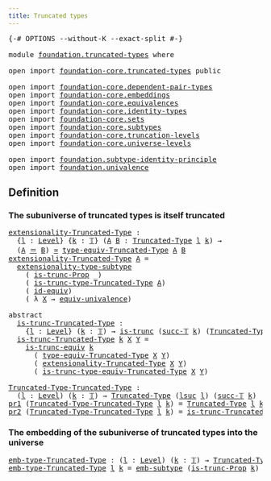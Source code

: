 ```yaml
---
title: Truncated types
---
```


<pre class="Agda"><a id="41" class="Symbol">{-#</a> <a id="45" class="Keyword">OPTIONS</a> <a id="53" class="Pragma">--without-K</a> <a id="65" class="Pragma">--exact-split</a> <a id="79" class="Symbol">#-}</a>

<a id="84" class="Keyword">module</a> <a id="91" href="foundation.truncated-types.html" class="Module">foundation.truncated-types</a> <a id="118" class="Keyword">where</a>

<a id="125" class="Keyword">open</a> <a id="130" class="Keyword">import</a> <a id="137" href="foundation-core.truncated-types.html" class="Module">foundation-core.truncated-types</a> <a id="169" class="Keyword">public</a>

<a id="177" class="Keyword">open</a> <a id="182" class="Keyword">import</a> <a id="189" href="foundation-core.dependent-pair-types.html" class="Module">foundation-core.dependent-pair-types</a>
<a id="226" class="Keyword">open</a> <a id="231" class="Keyword">import</a> <a id="238" href="foundation-core.embeddings.html" class="Module">foundation-core.embeddings</a>
<a id="265" class="Keyword">open</a> <a id="270" class="Keyword">import</a> <a id="277" href="foundation-core.equivalences.html" class="Module">foundation-core.equivalences</a>
<a id="306" class="Keyword">open</a> <a id="311" class="Keyword">import</a> <a id="318" href="foundation-core.identity-types.html" class="Module">foundation-core.identity-types</a>
<a id="349" class="Keyword">open</a> <a id="354" class="Keyword">import</a> <a id="361" href="foundation-core.sets.html" class="Module">foundation-core.sets</a>
<a id="382" class="Keyword">open</a> <a id="387" class="Keyword">import</a> <a id="394" href="foundation-core.subtypes.html" class="Module">foundation-core.subtypes</a>
<a id="419" class="Keyword">open</a> <a id="424" class="Keyword">import</a> <a id="431" href="foundation-core.truncation-levels.html" class="Module">foundation-core.truncation-levels</a>
<a id="465" class="Keyword">open</a> <a id="470" class="Keyword">import</a> <a id="477" href="foundation-core.universe-levels.html" class="Module">foundation-core.universe-levels</a>

<a id="510" class="Keyword">open</a> <a id="515" class="Keyword">import</a> <a id="522" href="foundation.subtype-identity-principle.html" class="Module">foundation.subtype-identity-principle</a>
<a id="560" class="Keyword">open</a> <a id="565" class="Keyword">import</a> <a id="572" href="foundation.univalence.html" class="Module">foundation.univalence</a>
</pre>
## Definition

### The subuniverse of truncated types is itself truncated

<pre class="Agda"><a id="extensionality-Truncated-Type"></a><a id="682" href="foundation.truncated-types.html#682" class="Function">extensionality-Truncated-Type</a> <a id="712" class="Symbol">:</a>
  <a id="716" class="Symbol">{</a><a id="717" href="foundation.truncated-types.html#717" class="Bound">l</a> <a id="719" class="Symbol">:</a> <a id="721" href="Agda.Primitive.html#597" class="Postulate">Level</a><a id="726" class="Symbol">}</a> <a id="728" class="Symbol">{</a><a id="729" href="foundation.truncated-types.html#729" class="Bound">k</a> <a id="731" class="Symbol">:</a> <a id="733" href="foundation-core.truncation-levels.html#395" class="Datatype">𝕋</a><a id="734" class="Symbol">}</a> <a id="736" class="Symbol">(</a><a id="737" href="foundation.truncated-types.html#737" class="Bound">A</a> <a id="739" href="foundation.truncated-types.html#739" class="Bound">B</a> <a id="741" class="Symbol">:</a> <a id="743" href="foundation-core.truncated-types.html#1925" class="Function">Truncated-Type</a> <a id="758" href="foundation.truncated-types.html#717" class="Bound">l</a> <a id="760" href="foundation.truncated-types.html#729" class="Bound">k</a><a id="761" class="Symbol">)</a> <a id="763" class="Symbol">→</a>
  <a id="767" class="Symbol">(</a><a id="768" href="foundation.truncated-types.html#737" class="Bound">A</a> <a id="770" href="foundation-core.identity-types.html#1865" class="Function Operator">＝</a> <a id="772" href="foundation.truncated-types.html#739" class="Bound">B</a><a id="773" class="Symbol">)</a> <a id="775" href="foundation-core.equivalences.html#1621" class="Function Operator">≃</a> <a id="777" href="foundation-core.truncated-types.html#13176" class="Function">type-equiv-Truncated-Type</a> <a id="803" href="foundation.truncated-types.html#737" class="Bound">A</a> <a id="805" href="foundation.truncated-types.html#739" class="Bound">B</a>
<a id="807" href="foundation.truncated-types.html#682" class="Function">extensionality-Truncated-Type</a> <a id="837" href="foundation.truncated-types.html#837" class="Bound">A</a> <a id="839" class="Symbol">=</a>
  <a id="843" href="foundation-core.subtype-identity-principle.html#3153" class="Function">extensionality-type-subtype</a>
    <a id="875" class="Symbol">(</a> <a id="877" href="foundation-core.truncated-types.html#12340" class="Function">is-trunc-Prop</a> <a id="891" class="Symbol">_)</a>
    <a id="898" class="Symbol">(</a> <a id="900" href="foundation-core.truncated-types.html#2139" class="Function">is-trunc-type-Truncated-Type</a> <a id="929" href="foundation.truncated-types.html#837" class="Bound">A</a><a id="930" class="Symbol">)</a>
    <a id="936" class="Symbol">(</a> <a id="938" href="foundation-core.equivalences.html#2494" class="Function">id-equiv</a><a id="946" class="Symbol">)</a>
    <a id="952" class="Symbol">(</a> <a id="954" class="Symbol">λ</a> <a id="956" href="foundation.truncated-types.html#956" class="Bound">X</a> <a id="958" class="Symbol">→</a> <a id="960" href="foundation-core.univalence.html#2233" class="Function">equiv-univalence</a><a id="976" class="Symbol">)</a>

<a id="979" class="Keyword">abstract</a>
  <a id="is-trunc-Truncated-Type"></a><a id="990" href="foundation.truncated-types.html#990" class="Function">is-trunc-Truncated-Type</a> <a id="1014" class="Symbol">:</a>
    <a id="1020" class="Symbol">{</a><a id="1021" href="foundation.truncated-types.html#1021" class="Bound">l</a> <a id="1023" class="Symbol">:</a> <a id="1025" href="Agda.Primitive.html#597" class="Postulate">Level</a><a id="1030" class="Symbol">}</a> <a id="1032" class="Symbol">(</a><a id="1033" href="foundation.truncated-types.html#1033" class="Bound">k</a> <a id="1035" class="Symbol">:</a> <a id="1037" href="foundation-core.truncation-levels.html#395" class="Datatype">𝕋</a><a id="1038" class="Symbol">)</a> <a id="1040" class="Symbol">→</a> <a id="1042" href="foundation-core.truncated-types.html#1741" class="Function">is-trunc</a> <a id="1051" class="Symbol">(</a><a id="1052" href="foundation-core.truncation-levels.html#432" class="InductiveConstructor">succ-𝕋</a> <a id="1059" href="foundation.truncated-types.html#1033" class="Bound">k</a><a id="1060" class="Symbol">)</a> <a id="1062" class="Symbol">(</a><a id="1063" href="foundation-core.truncated-types.html#1925" class="Function">Truncated-Type</a> <a id="1078" href="foundation.truncated-types.html#1021" class="Bound">l</a> <a id="1080" href="foundation.truncated-types.html#1033" class="Bound">k</a><a id="1081" class="Symbol">)</a>
  <a id="1085" href="foundation.truncated-types.html#990" class="Function">is-trunc-Truncated-Type</a> <a id="1109" href="foundation.truncated-types.html#1109" class="Bound">k</a> <a id="1111" href="foundation.truncated-types.html#1111" class="Bound">X</a> <a id="1113" href="foundation.truncated-types.html#1113" class="Bound">Y</a> <a id="1115" class="Symbol">=</a>
    <a id="1121" href="foundation-core.truncated-types.html#4374" class="Function">is-trunc-equiv</a> <a id="1136" href="foundation.truncated-types.html#1109" class="Bound">k</a>
      <a id="1144" class="Symbol">(</a> <a id="1146" href="foundation-core.truncated-types.html#13176" class="Function">type-equiv-Truncated-Type</a> <a id="1172" href="foundation.truncated-types.html#1111" class="Bound">X</a> <a id="1174" href="foundation.truncated-types.html#1113" class="Bound">Y</a><a id="1175" class="Symbol">)</a>
      <a id="1183" class="Symbol">(</a> <a id="1185" href="foundation.truncated-types.html#682" class="Function">extensionality-Truncated-Type</a> <a id="1215" href="foundation.truncated-types.html#1111" class="Bound">X</a> <a id="1217" href="foundation.truncated-types.html#1113" class="Bound">Y</a><a id="1218" class="Symbol">)</a>
      <a id="1226" class="Symbol">(</a> <a id="1228" href="foundation-core.truncated-types.html#13380" class="Function">is-trunc-type-equiv-Truncated-Type</a> <a id="1263" href="foundation.truncated-types.html#1111" class="Bound">X</a> <a id="1265" href="foundation.truncated-types.html#1113" class="Bound">Y</a><a id="1266" class="Symbol">)</a>

<a id="Truncated-Type-Truncated-Type"></a><a id="1269" href="foundation.truncated-types.html#1269" class="Function">Truncated-Type-Truncated-Type</a> <a id="1299" class="Symbol">:</a>
  <a id="1303" class="Symbol">(</a><a id="1304" href="foundation.truncated-types.html#1304" class="Bound">l</a> <a id="1306" class="Symbol">:</a> <a id="1308" href="Agda.Primitive.html#597" class="Postulate">Level</a><a id="1313" class="Symbol">)</a> <a id="1315" class="Symbol">(</a><a id="1316" href="foundation.truncated-types.html#1316" class="Bound">k</a> <a id="1318" class="Symbol">:</a> <a id="1320" href="foundation-core.truncation-levels.html#395" class="Datatype">𝕋</a><a id="1321" class="Symbol">)</a> <a id="1323" class="Symbol">→</a> <a id="1325" href="foundation-core.truncated-types.html#1925" class="Function">Truncated-Type</a> <a id="1340" class="Symbol">(</a><a id="1341" href="Agda.Primitive.html#780" class="Primitive">lsuc</a> <a id="1346" href="foundation.truncated-types.html#1304" class="Bound">l</a><a id="1347" class="Symbol">)</a> <a id="1349" class="Symbol">(</a><a id="1350" href="foundation-core.truncation-levels.html#432" class="InductiveConstructor">succ-𝕋</a> <a id="1357" href="foundation.truncated-types.html#1316" class="Bound">k</a><a id="1358" class="Symbol">)</a>
<a id="1360" href="foundation-core.dependent-pair-types.html#605" class="Field">pr1</a> <a id="1364" class="Symbol">(</a><a id="1365" href="foundation.truncated-types.html#1269" class="Function">Truncated-Type-Truncated-Type</a> <a id="1395" href="foundation.truncated-types.html#1395" class="Bound">l</a> <a id="1397" href="foundation.truncated-types.html#1397" class="Bound">k</a><a id="1398" class="Symbol">)</a> <a id="1400" class="Symbol">=</a> <a id="1402" href="foundation-core.truncated-types.html#1925" class="Function">Truncated-Type</a> <a id="1417" href="foundation.truncated-types.html#1395" class="Bound">l</a> <a id="1419" href="foundation.truncated-types.html#1397" class="Bound">k</a>
<a id="1421" href="foundation-core.dependent-pair-types.html#617" class="Field">pr2</a> <a id="1425" class="Symbol">(</a><a id="1426" href="foundation.truncated-types.html#1269" class="Function">Truncated-Type-Truncated-Type</a> <a id="1456" href="foundation.truncated-types.html#1456" class="Bound">l</a> <a id="1458" href="foundation.truncated-types.html#1458" class="Bound">k</a><a id="1459" class="Symbol">)</a> <a id="1461" class="Symbol">=</a> <a id="1463" href="foundation.truncated-types.html#990" class="Function">is-trunc-Truncated-Type</a> <a id="1487" href="foundation.truncated-types.html#1458" class="Bound">k</a>
</pre>
### The embedding of the subuniverse of truncated types into the universe

<pre class="Agda"><a id="emb-type-Truncated-Type"></a><a id="1577" href="foundation.truncated-types.html#1577" class="Function">emb-type-Truncated-Type</a> <a id="1601" class="Symbol">:</a> <a id="1603" class="Symbol">(</a><a id="1604" href="foundation.truncated-types.html#1604" class="Bound">l</a> <a id="1606" class="Symbol">:</a> <a id="1608" href="Agda.Primitive.html#597" class="Postulate">Level</a><a id="1613" class="Symbol">)</a> <a id="1615" class="Symbol">(</a><a id="1616" href="foundation.truncated-types.html#1616" class="Bound">k</a> <a id="1618" class="Symbol">:</a> <a id="1620" href="foundation-core.truncation-levels.html#395" class="Datatype">𝕋</a><a id="1621" class="Symbol">)</a> <a id="1623" class="Symbol">→</a> <a id="1625" href="foundation-core.truncated-types.html#1925" class="Function">Truncated-Type</a> <a id="1640" href="foundation.truncated-types.html#1604" class="Bound">l</a> <a id="1642" href="foundation.truncated-types.html#1616" class="Bound">k</a> <a id="1644" href="foundation-core.embeddings.html#1074" class="Function Operator">↪</a> <a id="1646" href="foundation-core.universe-levels.html#235" class="Primitive">UU</a> <a id="1649" href="foundation.truncated-types.html#1604" class="Bound">l</a>
<a id="1651" href="foundation.truncated-types.html#1577" class="Function">emb-type-Truncated-Type</a> <a id="1675" href="foundation.truncated-types.html#1675" class="Bound">l</a> <a id="1677" href="foundation.truncated-types.html#1677" class="Bound">k</a> <a id="1679" class="Symbol">=</a> <a id="1681" href="foundation-core.subtypes.html#4029" class="Function">emb-subtype</a> <a id="1693" class="Symbol">(</a><a id="1694" href="foundation-core.truncated-types.html#12340" class="Function">is-trunc-Prop</a> <a id="1708" href="foundation.truncated-types.html#1677" class="Bound">k</a><a id="1709" class="Symbol">)</a>
</pre>